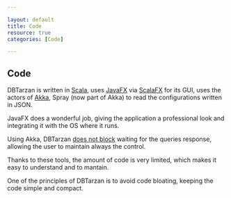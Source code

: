 ```yaml
---

layout: default
title: Code
resource: true
categories: [Code]

---
```


## Code

DBTarzan is written in [Scala](https://www.scala-lang.org/), uses [JavaFX](https://docs.oracle.com/javase/8/javafx/get-started-tutorial/jfx-overview.htm) via [ScalaFX](http://www.scalafx.org/) for its GUI, uses the actors of [Akka](http://akka.io/), Spray (now part of Akka) to read the configurations written in JSON. 

JavaFX does a wonderful job, giving the application a professional look and integrating it with the OS where it runs.

Using Akka, DBTarzan [does not block](Internal-Structure) waiting for the queries response, allowing the user to maintain always the control.

Thanks to these tools, the amount of code is very limited, which makes it easy to understand and to mantain.

One of the principles of DBTarzan is to avoid code bloating, keeping the code simple and compact.  